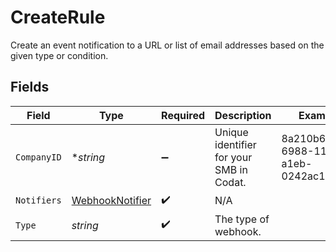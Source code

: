 # CreateRule

Create an event notification to a URL or list of email addresses based on the given type or condition.


## Fields

| Field                                                     | Type                                                      | Required                                                  | Description                                               | Example                                                   |
| --------------------------------------------------------- | --------------------------------------------------------- | --------------------------------------------------------- | --------------------------------------------------------- | --------------------------------------------------------- |
| `CompanyID`                                               | **string*                                                 | :heavy_minus_sign:                                        | Unique identifier for your SMB in Codat.                  | 8a210b68-6988-11ed-a1eb-0242ac120002                      |
| `Notifiers`                                               | [WebhookNotifier](../../models/shared/webhooknotifier.md) | :heavy_check_mark:                                        | N/A                                                       |                                                           |
| `Type`                                                    | *string*                                                  | :heavy_check_mark:                                        | The type of webhook.                                      |                                                           |
